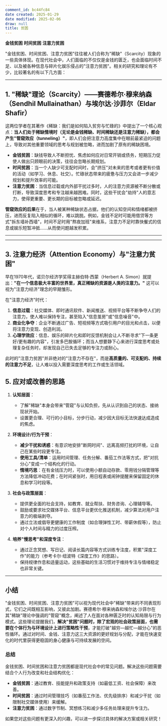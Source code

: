 ```yaml
---
comment_id: bc44fc84
date created: 2025-01-29
date modified: 2025-02-06
draw: null
title: 贫困
---
```

**金钱贫困** **时间贫困** **注意力贫困**

"金钱贫困、时间贫困、注意力贫困"往往被人们合称为"稀缺"（Scarcity）现象的一些具体体现。在现代社会中，人们面临的不仅仅是金钱的匮乏，也会面临时间不足、以及被各种信息与碎片化娱乐侵占的"注意力贫困"。相关的研究和理论有不少，比较著名的有以下几方面：

---

## 1. "稀缺"理论（Scarcity）——赛德希尔·穆来纳森（Sendhil Mullainathan）与埃尔达·沙菲尔（Eldar Shafir）

这两位学者在其著作《稀缺：我们是如何陷入贫穷与忙碌的》中提出了一个核心观点：**当人们处于稀缺情境时（无论是金钱稀缺、时间稀缺还是注意力稀缺），都会产生"管窥效应（tunneling）"**，即人们会把注意力高度集中在眼前最紧迫的问题上，导致对其他重要领域的思考与规划被忽略，进而加剧了原有的稀缺困境。

- **金钱贫困**：缺钱导致人不断担忧、焦虑如何应对日常开销或债务，短期压力促使人做出只顾眼前的决策，往往会忽略长期规划。
- **时间贫困**：当一个人缺少可支配时间时，会"挤压"对未来的思考或者更有价值的活动（如学习、休息、社交）。忙碌状态带来的疲惫与压力又会进一步减少规划和提升效率的可能。
- **注意力贫困**：当信息过载或内外部干扰过多时，人的注意力资源被不断分散或打断，导致深度思考和专注越来越困难。同时，这些干扰会"劫持"人的意志力，使得更重要、更长期的目标被忽略或延迟。

**管窥效应的后果**在于，当人被某种稀缺状态占据，他们的认知空间和情绪都被挤压，进而反复陷入相似的循环，难以跳脱。例如，金钱不足时可能用借贷等方式"拆东墙补西墙"，时间不足时用"熬夜加班"来维系，注意力不足时靠快餐式的信息或娱乐短暂冲抵……从而使问题越发积累。

---



---

## 3. 注意力经济（Attention Economy）与"注意力贫困"

早在1970年代，诺贝尔经济学奖得主赫伯特·西蒙（Herbert A. Simon）就提出：**"在一个信息极大丰富的世界里，真正稀缺的资源是人类的注意力。"** 这可以视为"注意力经济"理念的早期雏形。

在"注意力经济"时代：

1. **信息过载**：社交媒体、即时通讯软件、新闻推送、视频平台等不断争夺人们的注意力，使人难以保持专注，甚至陷入"信息茧房"或"信息噪音"中。
2. **商业化争夺**：企业不断通过广告、短视频等方式吸引用户的目光和点击，以便将注意力变现、创造利润。
3. **心理学效应**：信息、娱乐的碎片化和即时反馈机制会让人不断寻求"下一条更好/更有趣的内容"，引发多巴胺循环；而当人想要静下心来进行深度思考或处理复杂任务时，却发现自己已失去足够的专注力或耐心。

此时的"注意力贫困"并非绝对的"注意力不存在"，而是**高质量的、可支配的、持续的注意力不足**，让人难以投入需要深度思考的工作或生活领域。

## 5. 应对或改善的思路

1. **认知层面**：
    
    - 了解"稀缺"本身会带来"管窥"与认知负担，先从认识到自己的状态、接纳现状开始。
    - 设置更合理、可行的小目标，分步行动，减少因大目标无法快速达成造成的焦虑。
2. **环境设计/行为干预**：
    
    - **减少干扰和诱惑**：有意识地安排"断网时间"、远离高频打扰的环境，让自己在某些时段更专注。
    - **使用工具/清单**：运用时间管理、任务分解、番茄工作法等方式，把"对抗分心"变成一个结构化的行动。
    - **情境巧思**：在有金钱压力时，可以使用小额自动存款、零用钱分隔管理等方法降低冲动花费；在时间紧张时，用日程表或闹钟提醒来保留固定的休息和学习时段等。
3. **社会与政策层面**：
    
    - 提供更全面的社会支持，如教育、就业帮扶、财务咨询、心理辅导等。
    - 鼓励或要求社交媒体平台、信息平台更优化推送机制，减少算法对用户注意力的极端剥夺。
    - 通过立法或倡导更健康的工作制度（如合理弹性工时、带薪休假等），防止对个人时间与精力的过度压榨。
4. **培养"慢思考"和深度专注**：
    
    - 通过正念冥想、写日记、阅读长篇内容等方式训练专注度，积累"深度工作"的能力（参考卡尔·纽波特《深度工作》的思路）。
    - 保持规律作息和适量运动，这些基础的生活习惯对于维持专注与情绪稳定也非常关键。

---

## 小结

"金钱贫困、时间贫困、注意力贫困"可以视为现代社会中"稀缺"带来的不同表现形式，它们之间既相互影响，又彼此加剧。赛德希尔·穆来纳森和埃尔达·沙菲尔在其"稀缺"理论中强调的"管窥"概念，阐述了人在面对各种匮乏时的认知局限与行为模式。这些理论提醒我们，**解决"贫困"问题时，除了宏观的社会政策层面，也需要在个体行为与环境设计上进行策略性干预**，才能打破"越穷—越忙—越分心"的恶性循环。通过对时间、金钱、注意力这三大资源的更好规划与分配，才能在快速变化的时代里获得更稳固的身心健康与可持续发展的空间。

### 总结

金钱贫困、时间贫困和注意力贫困都是现代社会中的常见问题。解决这些问题需要结合个人行为改变和社会结构优化：

- **金钱贫困**：通过教育、技能提升和政策支持（如最低工资、社会保障）来改善。
- **时间贫困**：通过时间管理技巧（如番茄工作法、优先级排序）和减少干扰（如限制社交媒体使用）来缓解。
- **注意力贫困**：通过数字节制、冥想练习和减少多任务处理来提升专注力。

如果您对这些问题有更深入的兴趣，可以进一步探讨具体的解决方案或相关研究！
